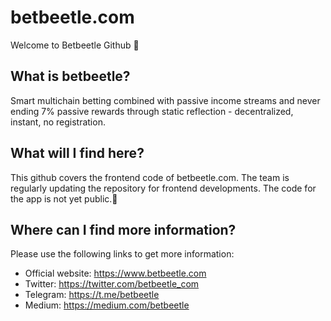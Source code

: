 # betbeetle.com 
Welcome to Betbeetle Github 👋 

## What is betbeetle?
Smart multichain betting combined with passive income streams and never ending 7% passive rewards through static reflection - decentralized, instant, no registration.

## What will I find here?
This github covers the frontend code of betbeetle.com. The team is regularly updating the repository for frontend developments. The code for the app is not yet public.🌱

## Where can I find more information?
Please use the following links to get more information:

- Official website: https://www.betbeetle.com
- Twitter: https://twitter.com/betbeetle_com
- Telegram: https://t.me/betbeetle
- Medium: https://medium.com/betbeetle
